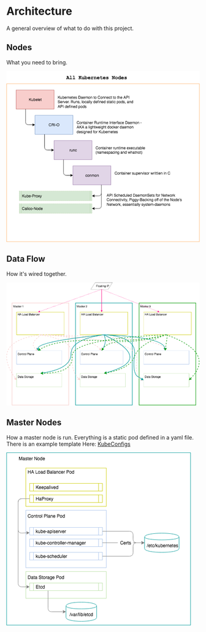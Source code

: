 # Architecture

A general overview of what to do with this project.

## Nodes

What you need to bring.

![Node Diagram](img/kube-node.png)


## Data Flow

How it's wired together.

![Data Flow Diagram](img/data-flow.png)

## Master Nodes

How a master node is run. Everything is a static pod defined in a yaml file.
There is an example template Here: [KubeConfigs](kubeconfigs/manifest.yml)

![Master Nodes](img/manager-containers.png)
